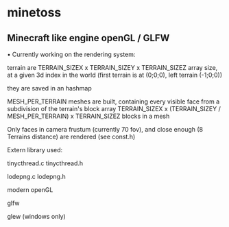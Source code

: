 # minetoss

Minecraft like engine openGL / GLFW
-----------------------------------------------

• Currently working on the rendering system:

terrain are TERRAIN_SIZEX x TERRAIN_SIZEY x TERRAIN_SIZEZ array size, at a given 3d index in the world
(first terrain is at (0;0;0), left terrain (-1;0;0))

they are saved in an hashmap

MESH_PER_TERRAIN meshes are built, containing every visible face from a subdivision of the terrain's block array
TERRAIN_SIZEX x (TERRAIN_SIZEY / MESH_PER_TERRAIN) x TERRAIN_SIZEZ blocks in a mesh

Only faces in camera frustum (currently 70 fov), and close enough (8 Terrains distance) are rendered (see const.h)




Extern library used:

tinycthread.c tinycthread.h

lodepng.c lodepng.h

modern openGL

glfw

glew (windows only)

